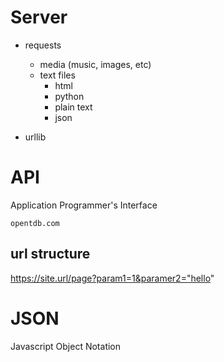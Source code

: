 
# Server

- requests
  - media (music, images, etc)
  - text files
    - html
    - python
    - plain text
    - json


- urllib

# API

Application Programmer's Interface

`opentdb.com`

## url structure

https://site.url/page?param1=1&paramer2="hello"

# JSON

Javascript Object Notation
